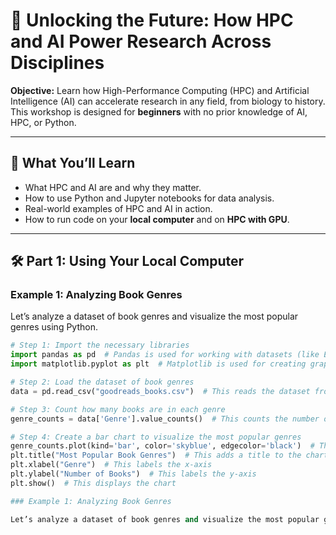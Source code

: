 # 🚀 Unlocking the Future: How HPC and AI Power Research Across Disciplines

**Objective:** Learn how High-Performance Computing (HPC) and Artificial Intelligence (AI) can accelerate research in any field, from biology to history. This workshop is designed for **beginners** with no prior knowledge of AI, HPC, or Python.

---

## 🧠 What You’ll Learn

- What HPC and AI are and why they matter.
- How to use Python and Jupyter notebooks for data analysis.
- Real-world examples of HPC and AI in action.
- How to run code on your **local computer** and on **HPC with GPU**.

---

## 🛠️ Part 1: Using Your Local Computer

### Example 1: Analyzing Book Genres

Let’s analyze a dataset of book genres and visualize the most popular genres using Python.

```python
# Step 1: Import the necessary libraries
import pandas as pd  # Pandas is used for working with datasets (like Excel for Python)
import matplotlib.pyplot as plt  # Matplotlib is used for creating graphs and charts

# Step 2: Load the dataset of book genres
data = pd.read_csv("goodreads_books.csv")  # This reads the dataset from a file called "goodreads_books.csv"

# Step 3: Count how many books are in each genre
genre_counts = data['Genre'].value_counts()  # This counts the number of books in each genre

# Step 4: Create a bar chart to visualize the most popular genres
genre_counts.plot(kind='bar', color='skyblue', edgecolor='black')  # This creates a bar chart
plt.title("Most Popular Book Genres")  # This adds a title to the chart
plt.xlabel("Genre")  # This labels the x-axis
plt.ylabel("Number of Books")  # This labels the y-axis
plt.show()  # This displays the chart

### Example 1: Analyzing Book Genres

Let’s analyze a dataset of book genres and visualize the most popular genres using Python.